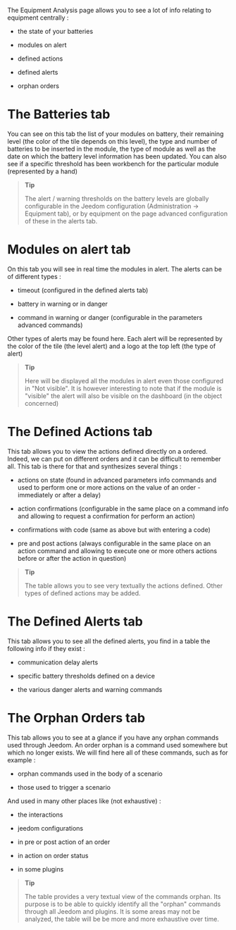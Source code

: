 The Equipment Analysis page allows you to see a lot of info
relating to equipment centrally :

-   the state of your batteries

-   modules on alert

-   defined actions

-   defined alerts

-   orphan orders

The Batteries tab 
==================

You can see on this tab the list of your modules on battery,
their remaining level (the color of the tile depends on this level), the
type and number of batteries to be inserted in the module, the type of
module as well as the date on which the battery level information
has been updated. You can also see if a specific threshold has been
workbench for the particular module (represented by a hand)

> **Tip**
>
> The alert / warning thresholds on the battery levels are
> globally configurable in the Jeedom configuration
> (Administration → Equipment tab), or by equipment on the page
> advanced configuration of these in the alerts tab.

Modules on alert tab 
==========================

On this tab you will see in real time the modules in alert. The
alerts can be of different types :

-   timeout (configured in the defined alerts tab)

-   battery in warning or in danger

-   command in warning or danger (configurable in the parameters
    advanced commands)

Other types of alerts may be found here.
Each alert will be represented by the color of the tile (the level
alert) and a logo at the top left (the type of alert)

> **Tip**
>
> Here will be displayed all the modules in alert even those configured in
> "Not visible". It is however interesting to note that if the module
> is &quot;visible&quot; the alert will also be visible on the dashboard (in
> the object concerned)

The Defined Actions tab 
=========================

This tab allows you to view the actions defined directly on a
ordered. Indeed, we can put on different orders and it
can be difficult to remember all. This tab is there for that
and synthesizes several things :

-   actions on state (found in advanced parameters
    info commands and used to perform one or more
    actions on the value of an order - immediately or after
    a delay)

-   action confirmations (configurable in the same place on a
    command info and allowing to request a confirmation for
    perform an action)

-   confirmations with code (same as above but with
    entering a code)

-   pre and post actions (always configurable in the same place on
    an action command and allowing to execute one or more others
    actions before or after the action in question)

> **Tip**
>
> The table allows you to see very textually the actions
> defined. Other types of defined actions may be added.

The Defined Alerts tab 
=========================

This tab allows you to see all the defined alerts, you
find in a table the following info if they exist :

-   communication delay alerts

-   specific battery thresholds defined on a device

-   the various danger alerts and warning commands

The Orphan Orders tab 
=============================

This tab allows you to see at a glance if you have any
orphan commands used through Jeedom. An order
orphan is a command used somewhere but which no longer exists.
We will find here all of these commands, such as for example :

-   orphan commands used in the body of a scenario

-   those used to trigger a scenario

And used in many other places like (not exhaustive) :

-   the interactions

-   jeedom configurations

-   in pre or post action of an order

-   in action on order status

-   in some plugins

> **Tip**
>
> The table provides a very textual view of the commands
> orphan. Its purpose is to be able to quickly identify all the
> &quot;orphan&quot; commands through all Jeedom and plugins. It is
> some areas may not be analyzed, the table will be
> be more and more exhaustive over time.
